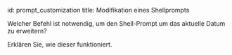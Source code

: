 id: prompt_customization
title: Modifikation eines Shellprompts

Welcher Befehl ist notwendig, um den Shell-Prompt um das aktuelle Datum zu erweitern?

Erklären Sie, wie dieser funktioniert.
